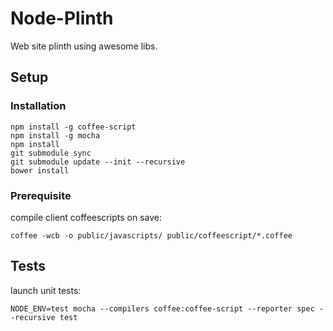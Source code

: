 # Node-Plinth

Web site plinth using awesome libs.

## Setup

### Installation

```
npm install -g coffee-script
npm install -g mocha
npm install
git submodule sync
git submodule update --init --recursive
bower install
```

### Prerequisite

compile client coffeescripts on save:
```
coffee -wcb -o public/javascripts/ public/coffeescript/*.coffee
```

## Tests

launch unit tests:
```
NODE_ENV=test mocha --compilers coffee:coffee-script --reporter spec --recursive test
```
